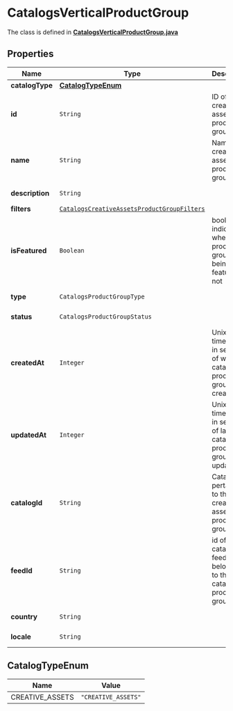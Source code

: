 

# CatalogsVerticalProductGroup

The class is defined in **[CatalogsVerticalProductGroup.java](../../src/main/java/org/openapitools/model/CatalogsVerticalProductGroup.java)**

## Properties

Name | Type | Description | Notes
------------ | ------------- | ------------- | -------------
**catalogType** | [**CatalogTypeEnum**](#CatalogTypeEnum) |  | 
**id** | `String` | ID of the creative assets product group. | 
**name** | `String` | Name of creative assets product group |  [optional property]
**description** | `String` |  |  [optional property]
**filters** | [`CatalogsCreativeAssetsProductGroupFilters`](CatalogsCreativeAssetsProductGroupFilters.md) |  | 
**isFeatured** | `Boolean` | boolean indicator of whether the product group is being featured or not |  [optional property]
**type** | `CatalogsProductGroupType` |  |  [optional property]
**status** | `CatalogsProductGroupStatus` |  |  [optional property]
**createdAt** | `Integer` | Unix timestamp in seconds of when catalog product group was created. |  [optional property]
**updatedAt** | `Integer` | Unix timestamp in seconds of last time catalog product group was updated. |  [optional property]
**catalogId** | `String` | Catalog id pertaining to the creative assets product group. | 
**feedId** | `String` | id of the catalogs feed belonging to this catalog product group | 
**country** | `String` |  |  [optional property]
**locale** | `String` |  |  [optional property]

## CatalogTypeEnum

Name | Value
---- | -----
CREATIVE_ASSETS | `"CREATIVE_ASSETS"`















